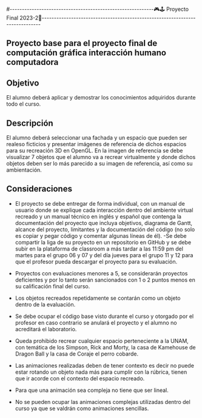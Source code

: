#-----------------------------------------------------------🎮🕹️ Proyecto Final 2023-2👾-----------------------------------------------------------------------------
## Proyecto base para el proyecto final de computación gráfica interacción humano computadora 
## **Objetivo**
El alumno deberá aplicar y demostrar los conocimientos adquiridos durante todo el curso.
## **Descripción**
El alumno deberá seleccionar una fachada y un espacio que pueden ser realeso ficticios y presentar imágenes de referencia de dichos espacios para su recreación 3D en OpenGL.
En la imagen de referencia se debe visualizar 7 objetos que el alumno va a recrear virtualmente y donde dichos objetos deben ser lo más parecido a su imagen de referencia, así como su ambientación.
## **Consideraciones**
- El proyecto se debe entregar de forma individual, con un manual de usuario donde se explique cada interacción dentro del ambiente virtual recreado y un manual técnico en inglés y español  que contenga la documentación del proyecto que incluya objetivos, diagrama de Gantt, alcance del proyecto, limitantes y la documentación del código (no solo es copiar y pegar código y comentar algunas líneas de él).
-Se debe compartir la liga de su proyecto en un repositorio en GitHub y se debe subir en la plataforma de classroom a más tardar a las 11:59 pm del martes para el grupo 06 y 07 y del día jueves para el grupo 11 y 12 para que el profesor pueda descargar el proyecto para su evaluación.

- Proyectos con evaluaciones menores a 5, se considerarán proyectos deficientes y por lo tanto serán sancionados con 1 o 2 puntos menos en
su calificación final del curso.
- Los objetos recreados repetidamente se contarán como un objeto dentro de la evaluación.
- Se debe ocupar el código base visto durante el curso y otorgado por el profesor en caso contrario se anulará el proyecto y el alumno no acreditará el laboratorio.
- Queda prohibido recrear cualquier espacio perteneciente a la UNAM, con temática de los Simpson, Rick and Morty, la casa de Kamehouse
de Dragon Ball y la casa de Coraje el perro cobarde.
- Las animaciones realizadas deben de tener contexto es decir no puede estar rotando un objeto nada más para cumplir con la rúbrica, tienen que
ir acorde con el contexto del espacio recreado.
- Para que una animación sea compleja no tiene que ser lineal.
- No se pueden ocupar las animaciones complejas utilizadas dentro del curso ya que se valdrán como animaciones sencillas.
